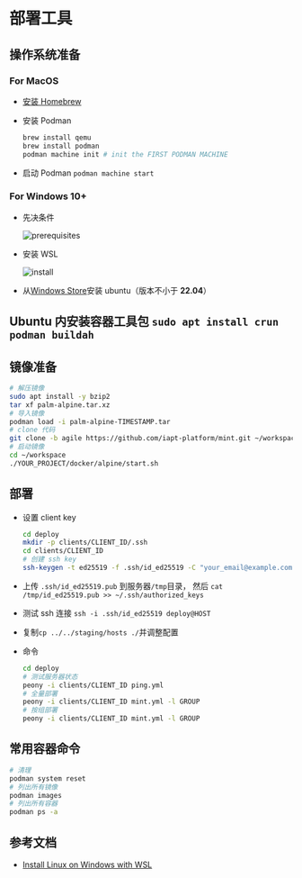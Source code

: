 # 部署工具

## 操作系统准备

### For MacOS

- [安装 Homebrew](https://brew.sh/)
- 安装 Podman

  ```bash
  brew install qemu
  brew install podman
  podman machine init # init the FIRST PODMAN MACHINE
  ```

- 启动 Podman `podman machine start`

### For Windows 10+

- 先决条件

  ![prerequisites](wsl/prerequisites.png)

- 安装 WSL

  ![install](wsl/install.png)

- 从[Windows Store](https://apps.microsoft.com/store/detail/ubuntu/9PDXGNCFSCZV)安装 ubuntu（版本不小于 **22.04**）

## Ubuntu 内安装容器工具包 `sudo apt install crun podman buildah`

## 镜像准备

```bash
# 解压镜像
sudo apt install -y bzip2
tar xf palm-alpine.tar.xz
# 导入镜像
podman load -i palm-alpine-TIMESTAMP.tar
# clone 代码
git clone -b agile https://github.com/iapt-platform/mint.git ~/workspace/YOUR_PROJECT
# 启动镜像
cd ~/workspace
./YOUR_PROJECT/docker/alpine/start.sh
```

## 部署

- 设置 client key

  ```bash
  cd deploy
  mkdir -p clients/CLIENT_ID/.ssh
  cd clients/CLIENT_ID
  # 创建 ssh key
  ssh-keygen -t ed25519 -f .ssh/id_ed25519 -C "your_email@example.com"
  ```

- 上传 `.ssh/id_ed25519.pub` 到服务器`/tmp`目录， 然后 `cat /tmp/id_ed25519.pub >> ~/.ssh/authorized_keys`
- 测试 ssh 连接 `ssh -i .ssh/id_ed25519 deploy@HOST`
- 复制`cp ../../staging/hosts ./`并调整配置

- 命令

  ```bash
  cd deploy
  # 测试服务器状态
  peony -i clients/CLIENT_ID ping.yml
  # 全量部署
  peony -i clients/CLIENT_ID mint.yml -l GROUP
  # 按组部署
  peony -i clients/CLIENT_ID mint.yml -l GROUP
  ```

## 常用容器命令

```bash
# 清理
podman system reset
# 列出所有镜像
podman images
# 列出所有容器
podman ps -a
```

## 参考文档

- [Install Linux on Windows with WSL](https://learn.microsoft.com/en-us/windows/wsl/install)
